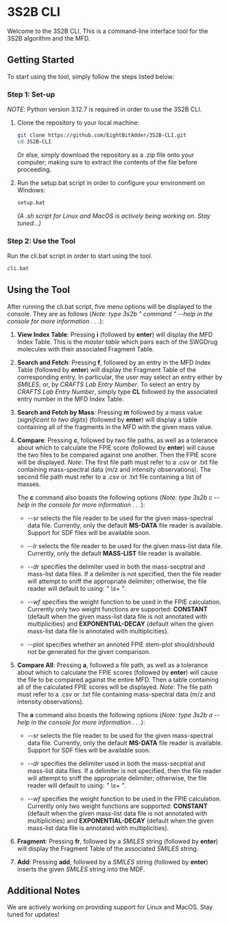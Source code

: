 # 3S2B CLI

Welcome to the 3S2B CLI. This is a command-line interface tool for the 3S2B algorithm and the MFD.

## Getting Started

To start using the tool, simply follow the steps listed below:

### Step 1: Set-up
*NOTE*: Python version 3.12.7 is required in order to use the 3S2B CLI.

1. Clone the repository to your local machine:
    ```bash
    git clone https://github.com/EightBitAdder/3S2B-CLI.git
    cd 3S2B-CLI
    ```

    Or else, simply download the repository as a .zip file onto your computer; making sure to extract the contents of the file before proceeding.

2. Run the setup.bat script in order to configure your environment on Windows:
    ```bash
    setup.bat
    ```

    *(A .sh script for Linux and MacOS is actively being working on. Stay tuned...)*

### Step 2: Use the Tool
Run the cli.bat script in order to start using the tool.
```bash
cli.bat
```

## Using the Tool

After running the cli.bat script, five menu options will be displayed to the console. They are as follows (*Note: type 3s2b " command " --help in the console for more information . . .*):

1. **View Index Table**: Pressing **i** (followed by **enter**) will display the MFD Index Table. This is the *master table* which pairs each of the SWGDrug molecules with their associated Fragment Table.

2. **Search and Fetch**: Pressing **f**, followed by an entry in the MFD Index Table (followed by **enter**) will display the Fragment Table of the corresponding entry. In particular, the user may select an entry either by *SMILES*; or, by *CRAFTS Lab Entry Number*. To select an entry by *CRAFTS Lab Entry Number*, simply type **CL** followed by the associated entry number in the MFD Index Table.

3. **Search and Fetch by Mass**: Pressing **m** followed by a mass value (*significant to two digits*) (followed by **enter**) will display a table containing all of the fragments in the MFD with the given mass value.

4. **Compare**: Pressing **c**, followed by two file paths, as well as a tolerance about which to calculate the FPIE score (followed by **enter**) will cause the two files to be compared against one another. Then the FPIE score will be displayed. *Note*: The first file path must refer to a .csv or .txt file containing mass-spectral data (m/z and intensity observations). The second file path must refer to a .csv or .txt file containing a list of masses.

    The **c** command also boasts the following options (*Note: type 3s2b c --help in the console for more information . . .*):

    - *--sr* selects the file reader to be used for the given mass-spectral data file. Currently, only the default **MS-DATA** file reader is available. Support for SDF files will be available soon.
    
    - *--lr* selects the file reader to be used for the given mass-list data file. Currently, only the default **MASS-LIST** file reader is available.
    
    - *--dr* specifies the delimiter used in both the mass-secptral and mass-list data files. If a delimiter is not specified, then the file reader will attempt to sniff the appropriate delimiter; otherwise, the file reader will default to using: *" \s+ "*.
    
    - *--wf* specifies the weight function to be used in the FPIE calculation. Currently only two weight functions are supported: **CONSTANT** (default when the given mass-list data file is not annotated with multiplicities) and **EXPONENTIAL-DECAY** (default when the given mass-list data file is annotated with multiplicities).
    
    - *--plot* specifies whether an annoted FPIE stem-plot should/should not be generated for the given comparison.

5. **Compare All**: Pressing **a**, followed a file path, as well as a tolerance about which to calculate the FPIE scores (followed by **enter**) will cause the file to be compared against the entire MFD. Then a table containing all of the calculated FPIE scores will be displayed. *Note*: The file path must refer to a .csv or .txt file containing mass-spectral data (m/z and intensity observations).

    The **a** command also boasts the following options (*Note: type 3s2b a --help in the console for more information . . .*):

    - *--sr* selects the file reader to be used for the given mass-spectral data file. Currently, only the default **MS-DATA** file reader is available. Support for SDF files will be available soon.
    
    - *--dr* specifies the delimiter used in both the mass-secptral and mass-list data files. If a delimiter is not specified, then the file reader will attempt to sniff the appropriate delimiter; otherwise, the file reader will default to using: *" \s+ "*.
    
    - *--wf* specifies the weight function to be used in the FPIE calculation. Currently only two weight functions are supported: **CONSTANT** (default when the given mass-list data file is not annotated with multiplicities) and **EXPONENTIAL-DECAY** (default when the given mass-list data file is annotated with multiplicities).

6. **Fragment**: Pressing **fr**, followed by a *SMILES* string (followed by **enter**) will display the Fragment Table of the associated *SMILES* string.

7. **Add**: Pressing **add**, followed by a *SMILES* string (followed by **enter**) inserts the given *SMILES* string into the MDF.

## Additional Notes

We are actively working on providing support for Linux and MacOS. Stay tuned for updates!